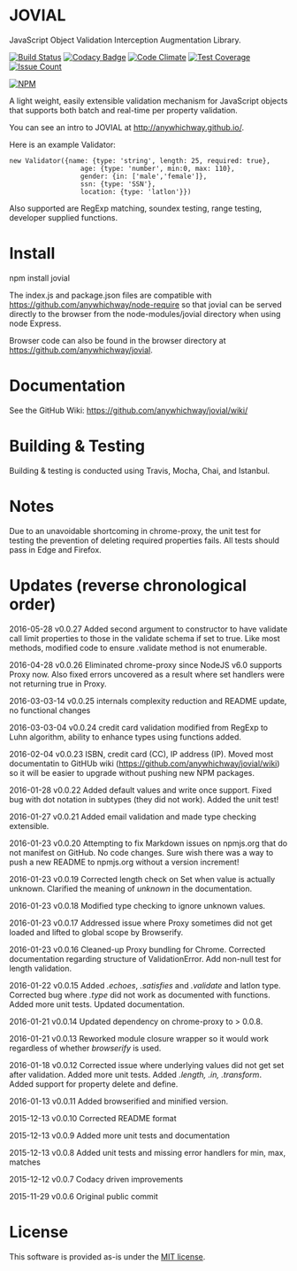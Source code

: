 # JOVIAL
JavaScript Object Validation Interception Augmentation Library.

[![Build Status](https://travis-ci.org/anywhichway/jovial.svg)](https://travis-ci.org/anywhichway/jovial)
[![Codacy Badge](https://api.codacy.com/project/badge/grade/42cd44eee8794c22aa7a4f780abd2d0b)](https://www.codacy.com/app/syblackwell/jovial)
[![Code Climate](https://codeclimate.com/github/anywhichway/jovial/badges/gpa.svg)](https://codeclimate.com/github/anywhichway/jovial)
[![Test Coverage](https://codeclimate.com/github/anywhichway/jovial/badges/coverage.svg)](https://codeclimate.com/github/anywhichway/jovial/coverage)
[![Issue Count](https://codeclimate.com/github/anywhichway/jovial/badges/issue_count.svg)](https://codeclimate.com/github/anywhichway/jovial)


[![NPM](https://nodei.co/npm/jovial.png?downloads=true&downloadRank=true&stars=true)](https://nodei.co/npm/jovial/)


A light weight, easily extensible validation mechanism for JavaScript objects that supports both batch and real-time per property validation. 

You can see an intro to JOVIAL at http://anywhichway.github.io/.

Here is an example Validator:

```
new Validator({name: {type: 'string', length: 25, required: true}, 
                  age: {type: 'number', min:0, max: 110},
                  gender: {in: ['male','female']},
                  ssn: {type: 'SSN'},
                  location: {type: 'latlon'}})
```
                
Also supported are RegExp matching, soundex testing, range testing, developer supplied functions.

# Install

npm install jovial

The index.js and package.json files are compatible with https://github.com/anywhichway/node-require so that jovial can be served directly to the browser from the node-modules/jovial directory when using node Express.

Browser code can also be found in the browser directory at https://github.com/anywhichway/jovial.

# Documentation

See the GitHub Wiki: https://github.com/anywhichway/jovial/wiki/

# Building & Testing

Building & testing is conducted using Travis, Mocha, Chai, and Istanbul.

# Notes

Due to an unavoidable shortcoming in chrome-proxy, the unit test for testing the prevention of deleting required properties fails. All tests should pass in Edge and Firefox.

# Updates (reverse chronological order)

2016-05-28 v0.0.27 Added second argument to constructor to have validate call limit properties to those in the validate schema if set to true. Like most methods, modified code to ensure .validate method is not enumerable. 

2016-04-28 v0.0.26 Eliminated chrome-proxy since NodeJS v6.0 supports Proxy now. Also fixed errors uncovered as a result where set handlers were not returning true in Proxy.

2016-03-03-14 v0.0.25 internals complexity reduction and README update, no functional changes

2016-03-03-04 v0.0.24 credit card validation modified from RegExp to Luhn algorithm, ability to enhance types using functions added.

2016-02-04 v0.0.23  ISBN, credit card (CC), IP address (IP). Moved most documentatin to GitHUb wiki (https://github.com/anywhichway/jovial/wiki) so it will be easier to upgrade without pushing new NPM packages.

2016-01-28 v0.0.22 Added default values and write once support. Fixed bug with dot notation in subtypes (they did not work). Added the unit test!

2016-01-27 v0.0.21 Added email validation and made type checking extensible.

2016-01-23 v0.0.20 Attempting to fix Markdown issues on npmjs.org that do not manifest on GitHub. No code changes. Sure wish there was a way to push a new README to npmjs.org without a version increment!

2016-01-23 v0.0.19 Corrected length check on Set when value is actually unknown. Clarified the meaning of *unknown* in the documentation.

2016-01-23 v0.0.18 Modified type checking to ignore unknown values.

2016-01-23 v0.0.17 Addressed issue where Proxy sometimes did not get loaded and lifted to global scope by Browserify.

2016-01-23 v0.0.16 Cleaned-up Proxy bundling for Chrome. Corrected documentation regarding structure of ValidationError. Add non-null test for length validation.

2016-01-22 v0.0.15 Added *.echoes*, *.satisfies* and *.validate* and latlon type. Corrected bug where *.type* did not work as documented with functions. Added more unit tests. Updated documentation.

2016-01-21 v0.0.14 Updated dependency on chrome-proxy to > 0.0.8. 

2016-01-21 v0.0.13 Reworked module closure wrapper so it would work regardless of whether *browserify* is used. 

2016-01-18 v0.0.12 Corrected issue where underlying values did not get set after validation. Added more unit tests. Added *.length, .in, .transform*. Added support for property delete and define.

2016-01-13 v0.0.11 Added browserified and minified version.

2015-12-13 v0.0.10 Corrected README format

2015-12-13 v0.0.9 Added more unit tests and documentation

2015-12-13 v0.0.8 Added unit tests and missing error handlers for min, max, matches

2015-12-12 v0.0.7 Codacy driven improvements

2015-11-29 v0.0.6 Original public commit

# License

This software is provided as-is under the [MIT license](http://opensource.org/licenses/MIT).